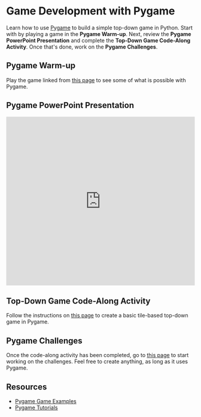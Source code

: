 # Game Development with Pygame
Learn how to use [Pygame](https://www.pygame.org/) to build a simple top-down game in Python. Start with by playing a game in the **Pygame Warm-up**. Next, review the **Pygame PowerPoint Presentation** and complete the **Top-Down Game Code-Along Activity**. Once that's done, work on the **Pygame Challenges**.

## Pygame Warm-up
Play the game linked from [this page](PygameWarmup.md) to see some of what is possible with Pygame.

## Pygame PowerPoint Presentation
<iframe src='https://view.officeapps.live.com/op/embed.aspx?src=https://hylandtechclub.com/py-201/Pygame/Pygame.pptx' width='100%' height='450px' frameborder='0'></iframe>

## Top-Down Game Code-Along Activity
Follow the instructions on [this page](TopDownCodeAlong.md) to create a basic tile-based top-down game in Pygame.

## Pygame Challenges
Once the code-along activity has been completed, go to [this page](PygameChallenges.md) to start working on the challenges. Feel free to create anything, as long as it uses Pygame.

## Resources
- [Pygame Game Examples](https://www.pygame.org/tags/all)
- [Pygame Tutorials](http://inventwithpython.com/pygame/)